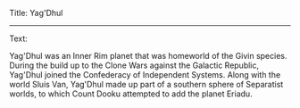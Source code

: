 Title: Yag'Dhul

----

Text: 

Yag'Dhul was an Inner Rim planet that was homeworld of the Givin species. During the build up to the Clone Wars against the Galactic Republic, Yag'Dhul joined the Confederacy of Independent Systems. Along with the world Sluis Van, Yag'Dhul made up part of a southern sphere of Separatist worlds, to which Count Dooku attempted to add the planet Eriadu.